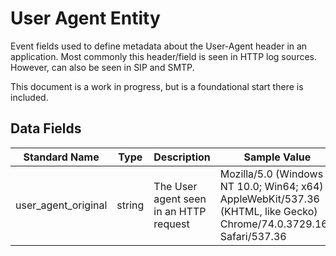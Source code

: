 # User Agent Entity
Event fields used to define metadata about the User-Agent header in an application. Most commonly this header/field is seen in HTTP log sources. However, can also be seen in SIP and SMTP.

This document is a work in progress, but is a foundational start there is included.

## Data Fields
|Standard Name|Type|Description|Sample Value|
|---|---|---|---|
|user_agent_original|string|The User agent seen in an HTTP request|Mozilla/5.0 (Windows NT 10.0; Win64; x64) AppleWebKit/537.36 (KHTML, like Gecko) Chrome/74.0.3729.169 Safari/537.36|